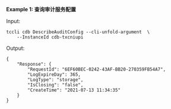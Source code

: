 **Example 1: 查询审计服务配置**



Input: 

```
tccli cdb DescribeAuditConfig --cli-unfold-argument  \
    --InstanceId cdb-txcniupi
```

Output: 
```
{
    "Response": {
        "RequestId": "6EF60BEC-0242-43AF-BB20-270359FB54A7",
        "LogExpireDay": 365,
        "LogType": "storage",
        "IsClosing": "false",
        "CreateTime": "2021-07-13 11:34:35"
    }
}
```

